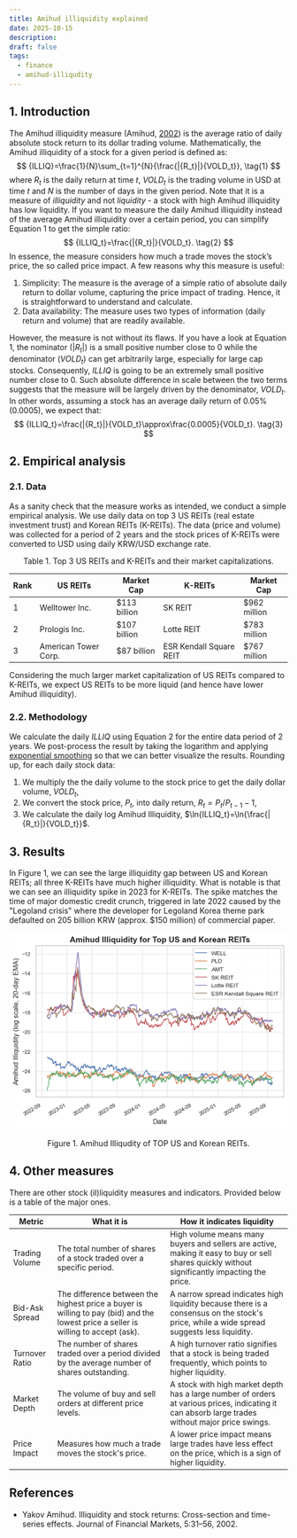 ```yaml
---
title: Amihud illiquidity explained
date: 2025-10-15
description:
draft: false
tags:
  - finance
  - amihud-illiqudity
---
```


## 1. Introduction

The Amihud illiquidity measure (Amihud, [2002](https://www.sciencedirect.com/science/article/pii/S1386418101000246)) is the average ratio of daily absolute stock return to its dollar trading volume. Mathematically, the Amihud illiquidity of a stock for a given period is defined as:
$$
{ILLIQ}=\frac{1}{N}\sum_{t=1}^{N}{\frac{|{R_t}|}{VOLD_t}}, \tag{1}
$$
where $R_t$ is the daily return at time $t$, $VOLD_t$ is the trading volume in USD at time $t$ and $N$ is the number of days in the given period. Note that it is a measure of *illiquidity* and not *liquidity* - a stock with high Amihud illiquidity has low liquidity. If you want to measure the daily Amihud illiquidity instead of the average Amihud illiquidity over a certain period, you can simplify Equation 1 to get the simple ratio:
$$
{ILLIQ_t}=\frac{|{R_t}|}{VOLD_t}. \tag{2}
$$
In essence, the measure considers how much a trade moves the stock’s price, the so called price impact. A few reasons why this measure is useful:
1.  Simplicity: The measure is the average of a simple ratio of absolute daily return to dollar volume, capturing the price impact of trading. Hence, it is straightforward to understand and calculate.
2. Data availability: The measure uses two types of information (daily return and volume) that are readily available.

However, the measure is not without its flaws. If you have a look at Equation 1, the nominator ($|R_t|$) is a small positive number close to 0 while the denominator (${VOLD_t}$) can get arbitrarily large, especially for large cap stocks. Consequently, ${ILLIQ}$ is going to be an extremely small positive number close to 0. Such absolute difference in scale between the two terms suggests that the measure will be largely driven by the denominator, $VOLD_t$. In other words, assuming a stock has an average daily return of $0.05\%$ ($0.0005$), we expect that:
$$
{ILLIQ_t}=\frac{|{R_t}|}{VOLD_t}\approx\frac{0.0005}{VOLD_t}. \tag{3}
$$

## 2. Empirical analysis

### 2.1. Data

As a sanity check that the measure works as intended, we conduct a simple empirical analysis. We use daily data on top 3 US REITs (real estate investment trust) and Korean REITs (K-REITs). The data (price and volume) was collected for a period of 2 years and the stock prices of K-REITs were converted to USD using daily KRW/USD exchange rate.

<center>Table 1. Top 3 US REITs and K-REITs and their market capitalizations.</center>

|Rank|US REITs|Market Cap|K-REITs|Market Cap|
| --- | --- | --- | --- | --- | 
|1|Welltower Inc.     |$113 billion|SK REIT|$962 million|
|2|Prologis Inc.     |$107 billion|Lotte REIT     |$783 million|
|3|American Tower Corp.     |$87 billion|ESR Kendall Square REIT      |$767 million|

Considering the much larger market capitalization of US REITs compared to K-REITs, we expect US REITs to be more liquid (and hence have lower Amihud illiquidity).

### 2.2. Methodology

We calculate the daily $ILLIQ$ using Equation 2 for the entire data period of 2 years. We post-process the result by taking the logarithm and applying [exponential smoothing](https://en.wikipedia.org/wiki/Exponential_smoothing) so that we can better visualize the results. Rounding up, for each daily stock data:
1. We multiply the the daily volume to the stock price to get the daily dollar volume, $VOLD_t$,
2. We convert the stock price, $P_t$, into daily return, $R_t=P_t/P_{t-1}-1$,
3. We calculate the daily log Amihud Illiquidity, $\ln{ILLIQ_t}=\ln{\frac{|{R_t}|}{VOLD_t}}$.

## 3. Results

In Figure 1, we can see the large illiquidity gap between US and Korean REITs; all three K-REITs have much higher illiquidity. What is notable is that we can see an illiquidity spike in 2023 for K-REITs. The spike matches the time of major domestic credit crunch, triggered in late 2022 caused by the "Legoland crisis" where the developer for Legoland Korea theme park defaulted on 205 billion KRW (approx. $150 million) of commercial paper.

![Results](results.png)
<center>Figure 1. Amihud Illiqudity of TOP US and Korean REITs.</center>

## 4. Other measures

There are other stock (il)liquidity measures and indicators. Provided below is a table of the major ones.

|Metric|What it is|How it indicates liquidity|
|---|---|---|
|Trading Volume|The total number of shares of a stock traded over a specific period.|High volume means many buyers and sellers are active, making it easy to buy or sell shares quickly without significantly impacting the price.|
|Bid-Ask Spread|The difference between the highest price a buyer is willing to pay (bid) and the lowest price a seller is willing to accept (ask).|A narrow spread indicates high liquidity because there is a consensus on the stock's price, while a wide spread suggests less liquidity.|
|Turnover Ratio|The number of shares traded over a period divided by the average number of shares outstanding.|A high turnover ratio signifies that a stock is being traded frequently, which points to higher liquidity.|
|Market Depth|The volume of buy and sell orders at different price levels.|A stock with high market depth has a large number of orders at various prices, indicating it can absorb large trades without major price swings.|
|Price Impact|Measures how much a trade moves the stock's price.|A lower price impact means large trades have less effect on the price, which is a sign of higher liquidity.|


## References

- Yakov Amihud. Illiquidity and stock returns: Cross-section and time-series effects. Journal of Financial Markets, 5:31–56, 2002.

